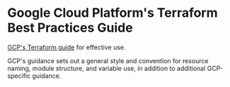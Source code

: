 # Google Cloud Platform's Terraform Best Practices Guide

[GCP's Terraform guide](https://cloud.google.com/docs/terraform/best-practices-for-terraform)
for effective use.

GCP's guidance sets out a general style and convention for resource naming,
module structure, and variable use, in addition to additional GCP-specific
guidance.
